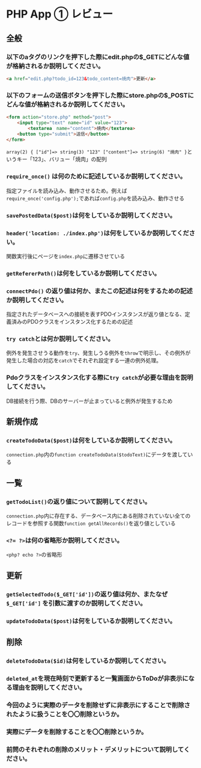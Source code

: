 # PHP App ① レビュー

## 全般

### 以下のaタグのリンクを押下した際にedit.phpの$_GETにどんな値が格納されるか説明してください。

```html
<a href="edit.php?todo_id=123&todo_content=焼肉">更新</a>
```



### 以下のフォームの送信ボタンを押下した際にstore.phpの$_POSTにどんな値が格納されるか説明してください。

```html
<form action="store.php" method="post">
    <input type="text" name="id" value="123">
		<textarea　name="content">焼肉</textarea>
    <button type="submit">送信</button>
</form>
```

  `array(2) { ["id"]=> string(3) "123" ["content"]=> string(6) "焼肉" }`というキー「123」、バリュー「焼肉」の配列

### `require_once()` は何のために記述しているか説明してください。

  指定ファイルを読み込み、動作させるため。例えば`require_once('config.php');`であれば`config.php`を読み込み、動作させる

### `savePostedData($post)`は何をしているか説明してください。

  

### `header('location: ./index.php')`は何をしているか説明してください。

  関数実行後にページを`index.php`に遷移させている

### `getRefererPath()`は何をしているか説明してください。

  

### `connectPdo()` の返り値は何か、またこの記述は何をするための記述か説明してください。

  指定されたデータベースへの接続を表すPDOインスタンスが返り値となる、定義済みのPDOクラスをインスタンス化するための記述

### `try catch`とは何か説明してください。

  例外を発生させうる動作を`try`、発生しうる例外を`throw`で明示し、その例外が発生した場合の対応を`catch`でそれぞれ設定する一連の例外処理。

### Pdoクラスをインスタンス化する際に`try catch`が必要な理由を説明してください。

  DB接続を行う際、DBのサーバーが止まっていると例外が発生するため

## 新規作成

### `createTodoData($post)`は何をしているか説明してください。

  `connection.php`内の`function createTodoData($todoText)`にデータを渡している

## 一覧

### `getTodoList()`の返り値について説明してください。

  `connection.php`内に存在する、データベース内にある削除されていない全てのレコードを参照する関数`function getAllRecords()`を返り値としている

### `<?= ?>`は何の省略形か説明してください。

  `<php? echo ?>`の省略形

## 更新

### `getSelectedTodo($_GET['id'])`の返り値は何か、またなぜ`$_GET['id']` を引数に渡すのか説明してください。

### `updateTodoData($post)`は何をしているか説明してください。

## 削除

### `deleteTodoData($id)`は何をしているか説明してください。

### `deleted_at`を現在時刻で更新すると一覧画面からToDoが非表示になる理由を説明してください。

### 今回のように実際のデータを削除せずに非表示にすることで削除されたように扱うことを〇〇削除というか。

### 実際にデータを削除することを〇〇削除というか。

### 前問のそれぞれの削除のメリット・デメリットについて説明してください。
